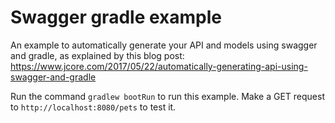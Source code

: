 # Swagger gradle example

An example to automatically generate your API and models using swagger and gradle, as explained by this blog post: https://www.jcore.com/2017/05/22/automatically-generating-api-using-swagger-and-gradle


Run the command `gradlew bootRun` to run this example. Make a GET request to `http://localhost:8080/pets` to test it.